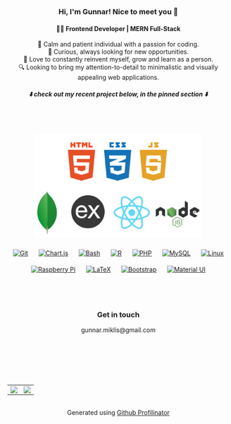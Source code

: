
<br/> 

### <div align="center">Hi, I'm Gunnar! Nice to meet you 👋</div>
#### <div align="center">🧑‍💻 Frontend Developer | MERN Full-Stack</div>

<div align="center">🙂 Calm and patient individual with a passion for coding.</div>
<div align="center">🚀 Curious, always looking for new opportunities.</div>
<div align="center">🌱 Love to constantly reinvent myself, grow and learn as a person.</div>
<div align="center">🔍 Looking to bring my attention-to-detail to minimalistic and visually appealing web applications.</div>  
<div align="center"><h5>⬇️ check out my recent project below, in the pinned section ⬇️</h5></div>
  
<br/>  
<br/>  
<br/>  

<div align="center">
<img src="./mern.png" align="center" height="" width="380" />
</div>
<br/>


<div align="center">     
<a href="https://github.com/" target="_blank"><img style="margin: 10px" src="https://profilinator.rishav.dev/skills-assets/git-scm-icon.svg" alt="Git" height="50" /></a>
<a href="https://www.chartjs.org/" target="_blank"><img style="margin: 10px" src="https://profilinator.rishav.dev/skills-assets/logo-title.svg" alt="Chart.js" height="55" /></a>  
<a href="https://www.gnu.org/software/bash/" target="_blank"><img style="margin: 10px" src="https://profilinator.rishav.dev/skills-assets/gnu_bash-icon.svg" alt="Bash" height="45" /></a>
<a href="https://www.r-project.org/" target="_blank"><img style="margin: 10px" src="https://profilinator.rishav.dev/skills-assets/r.svg" alt="R" height="35" /></a>  
<a href="https://www.php.net/" target="_blank"><img style="margin: 10px" src="https://profilinator.rishav.dev/skills-assets/php-original.svg" alt="PHP" height="50" /></a>  
<a href="https://www.mysql.com/" target="_blank"><img style="margin: 10px" src="https://profilinator.rishav.dev/skills-assets/mysql-original-wordmark.svg" alt="MySQL" height="50" /></a> 
<a href="https://www.linux.org/" target="_blank"><img style="margin: 10px" src="https://profilinator.rishav.dev/skills-assets/linux-original.svg" alt="Linux" height="40" /></a>  
<a href="https://www.raspberrypi.org/" target="_blank"><img style="margin: 10px" src="https://profilinator.rishav.dev/skills-assets/raspberrypi.png" alt="Raspberry Pi" height="35" /></a>  
<a href="https://www.latex-project.org/" target="_blank"><img style="margin: 10px" src="https://profilinator.rishav.dev/skills-assets/latex.png" alt="LaTeX" height="35" /></a>    
<a href="https://getbootstrap.com/docs/3.4/javascript/" target="_blank"><img style="margin: 10px" src="https://profilinator.rishav.dev/skills-assets/bootstrap-plain.svg" alt="Bootstrap" height="35" /></a> 
<a href="https://mui.com/" target="_blank"><img style="margin: 10px" src="https://profilinator.rishav.dev/skills-assets/mui.png" alt="Material UI" height="40" /></a> 
</div>  

<br/>  
<br/>  
<br/>  

### <div align="center">Get in touch</div> 
<div align="center">
gunnar.miklis@gmail.com
</div>  
  
<br/>  
<br/>  
<br/>  
<br/>
<br/>
<br/> 

<div align="center">
<table><tr><td valign="top" width="50%">
<div align="right"><img src="https://github-readme-stats.vercel.app/api?username=gunnar-miklis&show_icons=true&count_private=true&hide_border=true" align="right" /></div>
</td><td valign="top" width="50%">
<img src="https://github-readme-stats.vercel.app/api/top-langs/?username=gunnar-miklis&hide_border=true&layout=compact" align="left" />
</td></tr></table>
</div>

<br/> 

<div align="center">Generated using <a href="https://profilinator.rishav.dev/" target="_blank">Github Profilinator</a></div>
